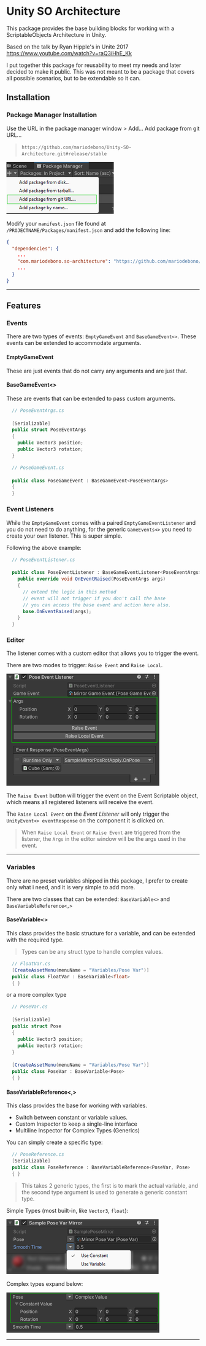 # Unity SO Architecture

This package provides the base building blocks for working with a ScriptableObjects Architecture in Unity.

Based on the talk by Ryan Hipple's in Unite 2017 https://www.youtube.com/watch?v=raQ3iHhE_Kk

I put together this package for reusability to meet my needs and later decided to make it public. This was not meant to be a package that covers all possible scenarios, but to be extendable so it can.

## Installation

### Package Manager Installation

Use the URL in the package manager window > Add... Add package from git URL...

> `https://github.com/mariodebono/Unity-SO-Architecture.git#release/stable`

![Add Package from Git URL](./Documentation~/Resources/Add%20package%20from%20gitURL.jpg)

Modify your `manifest.json` file found at `/PROJECTNAME/Packages/manifest.json` and add the following line:

```json
{
  "dependencies": {
    ...
    "com.mariodebono.so-architecture": "https://github.com/mariodebono/Unity-SO-Architecture.git#release/stable",
    ...
  }
}
```

---

## Features

### **Events**

There are two types of events: `EmptyGameEvent` and `BaseGameEvent<>`. These events can be extended to accommodate arguments.

#### **EmptyGameEvent**

These are just events that do not carry any arguments and are just that.

#### **BaseGameEvent<>**

These are events that can be extended to pass custom arguments.

```csharp
  // PoseEventArgs.cs

  [Serializable]
  public struct PoseEventArgs
  {
    public Vector3 position;
    public Vector3 rotation;
  }
```

```csharp
  // PoseGameEvent.cs

  public class PoseGameEvent : BaseGameEvent<PoseEventArgs>
  {
  }
```

### **Event Listeners**

While the `EmptyGameEvent` comes with a paired `EmptyGameEventListener` and you do not need to do anything, for the generic `GameEvents<>` you need to create your own listener. This is super simple.

Following the above example:

```csharp
  // PoseEventListener.cs

  public class PoseEventListener : BaseGameEventListener<PoseEventArgs> {
    public override void OnEventRaised(PoseEventArgs args)
    {
      // extend the logic in this method
      // event will not trigger if you don't call the base
      // you can access the base event and action here also.
      base.OnEventRaised(args);
    }
  }
```

### **Editor**

The listener comes with a custom editor that allows you to trigger the event.

There are two modes to trigger: `Raise Event` and `Raise Local`.

![Listener Editor UI](./Documentation~/Resources/Listener%20Editor%20UI.jpg)

The `Raise Event` button will trigger the event on the Event Scriptable object, which means all registered listeners will receive the event.

The `Raise Local Event` on the _Event Listener_ will only trigger the `UnityEvent<> eventResponse` on the component it is clicked on.

> When `Raise Local Event` or `Raise Event` are triggered from the listener, the `Args` in the editor window will be the args used in the event.

---

### **Variables**

There are no preset variables shipped in this package, I prefer to create only what i need, and it is very simple to add more.

There are two classes that can be extended: `BaseVariable<>` and `BaseVariableReference<,>`

#### **BaseVariable<>**

This class provides the basic structure for a variable, and can be extended with the required type.

> Types can be any struct type to handle complex values.

```csharp
  // FloatVar.cs
  [CreateAssetMenu(menuName = "Variables/Pose Var")]
  public class FloatVar : BaseVariable<float>
  { }

```

or a more complex type

```csharp
  // PoseVar.cs

  [Serializable]
  public struct Pose
  {
    public Vector3 position;
    public Vector3 rotation;
  }

  [CreateAssetMenu(menuName = "Variables/Pose Var")]
  public class PoseVar : BaseVariable<Pose>
  { }
```

#### **BaseVariableReference<,>**

This class provides the base for working with variables.

- Switch between constant or variable values.
- Custom Inspector to keep a single-line interface
- Multiline Inspector for Complex Types (Generics)

You can simply create a specific type:

```csharp
  // PoseReference.cs
  [Serializable]
  public class PoseReference : BaseVariableReference<PoseVar, Pose>
  { }
```

> This takes 2 generic types, the first is to mark the actual variable, and the second type argument is used to generate a generic constant type.

Simple Types (most built-in, like `Vector3`, `float`):

![Variable Inspector](./Documentation~/Resources/Variables%20Editor%20UI.jpg)

Complex types expand below:

![Complex Example](./Documentation~/Resources/Complex%20Variable%20UI.jpg)

---
